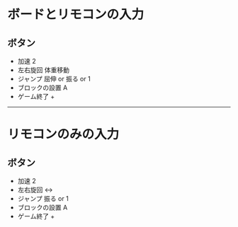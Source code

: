 # ボードとリモコンの入力

## ボタン
- 加速  2
- 左右旋回 体重移動
- ジャンプ 屈伸 or 振る or 1
- ブロックの設置 A
- ゲーム終了 +

---

# リモコンのみの入力

## ボタン
- 加速  2
- 左右旋回 <->
- ジャンプ 振る or 1
- ブロックの設置 A
- ゲーム終了 +
